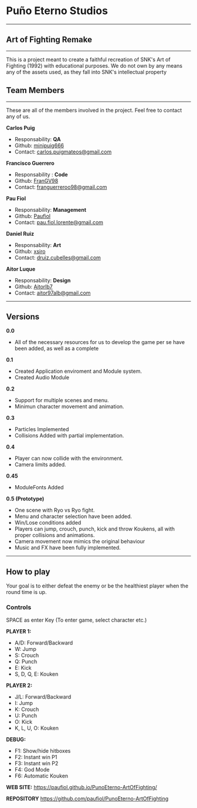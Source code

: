 # Puño Eterno Studios
---

## Art of Fighting Remake
---
This is a project meant to create a faithful recreation of SNK's Art of Fighting (1992) with educational purposes. We do not own by any means any of the assets used, as they fall into SNK's intellectual property


## Team Members
---
These are all of the members involved in the project. Feel free to contact any of us.

**Carlos Puig**
- Responsability: **QA**
- Github: [minipuig666](https://github.com/minipuig666)
- Contact: carlos.puigmateos@gmail.com

**Francisco Guerrero**
- Responsability : **Code**
- Github: [FranGV98](https://github.com/FranGV98)
- Contact: franguerreroo98@gmail.com

**Pau Fiol** 
- Responsability: **Management**
- Github: [Paufiol](https://github.com/paufiol)
- Contact: pau.fiol.lorente@gmail.com

**Daniel Ruiz**
- Responsability: **Art** 
- Github: [xsiro](https://github.com/xsiro)
- Contact: druiz.cubelles@gmail.com

**Aitor Luque**
- Responsability: **Design**
- Github: [Aitorlb7](https://github.com/Aitorlb7)
- Contact: aitor97alb@gmail.com
---
## Versions 
**0.0** 
- All of the necessary resources for us to develop the game per se have been added, as well as a complete 

**0.1** 
- Created Application enviroment and Module system. 
- Created Audio Module

**0.2** 
- Support for multiple scenes and menu.
- Minimun character movement and animation.

**0.3** 
- Particles Implemented
- Collisions Added with partial implementation.

**0.4** 
- Player can now collide with the environment.
- Camera limits added.

**0.45**
- ModuleFonts Added

**0.5 (Prototype)** 
- One scene with Ryo vs Ryo fight.
- Menu and character selection have been added.
- Win/Lose conditions added
- Players can jump, crouch, punch, kick and throw Koukens,
  all with proper collisions and animations.
- Camera movement now mimics the original behaviour
- Music and FX have been fully implemented.
                


---
## How to play
Your goal is to either defeat the enemy or be the healthiest player 
when the round time is up.

### Controls
SPACE as enter Key (To enter game, select character etc.)

**PLAYER 1:**
- A/D: Forward/Backward
- W: Jump
- S: Crouch
- Q: Punch
- E: Kick
- S, D, Q, E: Kouken

**PLAYER 2:**
- J/L: Forward/Backward
- I: Jump
- K: Crouch
- U: Punch
- O: Kick
- K, L, U, O: Kouken

**DEBUG:**
- F1: Show/hide hitboxes
- F2: Instant win P1
- F3: Instant win P2
- F4: God Mode
- F6: Automatic Kouken

**WEB SITE:**
https://paufiol.github.io/PunoEterno-ArtOfFighting/

**REPOSITORY**
https://github.com/paufiol/PunoEterno-ArtOfFighting
